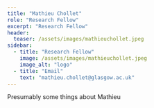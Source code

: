 ```yaml
---
title: "Mathieu Chollet"
role: "Research Fellow"
excerpt: "Research Fellow"
header:
  teaser: /assets/images/mathieuchollet.jpeg
sidebar:
  - title: "Research Fellow"
    image: /assets/images/mathieuchollet.jpeg
    image_alt: "logo"
  - title: "Email"
    text: "mathieu.chollet@glasgow.ac.uk"
---
```


Presumably some things about Mathieu



<!-- uncomment this and put in above yaml for gallery -->
<!-- gallery:
  - url: /assets/images/unsplash-gallery-image-1.jpg
    image_path: assets/images/unsplash-gallery-image-1-th.jpg
    alt: "placeholder image 1"
  - url: /assets/images/unsplash-gallery-image-2.jpg
    image_path: assets/images/unsplash-gallery-image-2-th.jpg
    alt: "placeholder image 2"
  - url: /assets/images/unsplash-gallery-image-3.jpg
    image_path: assets/images/unsplash-gallery-image-3-th.jpg
    alt: "placeholder image 3" -->

<!--
then include this:
{% include gallery caption="This is a sample gallery to go along with this case study." %} -->
